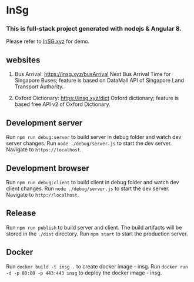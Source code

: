 # InSg
### This is full-stack project generated with nodejs & Angular 8.
Please refer to [InSG.xyz](https://insg.xyz) for demo.

## websites

1. Bus Arrival: https://insg.xyz/busArrival
   Next Bus Arrival Time for Singapore Buses; feature is based on DataMall API of Singapore Land Transport Authority.

2. Oxford Dictionary: https://insg.xyz/dict
   Oxford dictionary; feature is based free API v2 of Oxford Dictionary.

## Development server

Run `npm run debug:server` to build server in debug folder and watch dev server changes.
Run `node ./debug/server.js` to start the dev server.
Navigate to `https://localhost`.


## Development browser

Run `npm run debug:client` to build client in debug folder and watch dev client changes.
Run `node ./debug/server.js` to start the dev server.
Navigate to `http://localhost`.


## Release

Run `npm run publish` to build server and client. The build artifacts will be stored in the `./dist` directory.
Run `npm start` to start the production server.

## Docker

Run `docker build -t insg .` to create docker image - insg.
Run `docker run -d -p 80:80 -p 443:443 insg` to deploy the docker image - insg.
